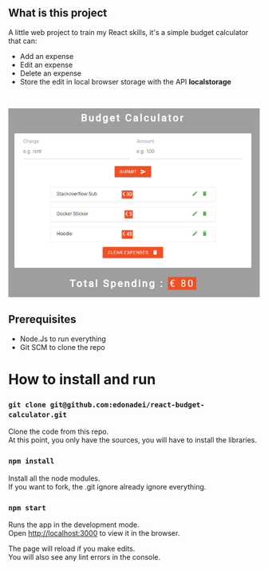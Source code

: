 ## What is this project
A little web project to train my React skills, it's a simple budget calculator that can:
- Add an expense
- Edit an expense
- Delete an expense
- Store the edit in local browser storage with the API **localstorage**
<br>

![Screenshot of the app](react_budget_calculator.png)

## Prerequisites
- Node.Js to run everything
- Git SCM to clone the repo

# How to install and run
### `git clone git@github.com:edonadei/react-budget-calculator.git`

Clone the code from this repo.<br>
At this point, you only have the sources, you will have to install the libraries.

### `npm install`

Install all the node modules.<br>
If you want to fork, the .git ignore already ignore everything.

### `npm start`

Runs the app in the development mode.<br>
Open [http://localhost:3000](http://localhost:3000) to view it in the browser.

The page will reload if you make edits.<br>
You will also see any lint errors in the console.
